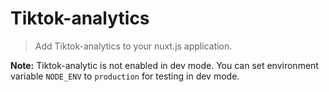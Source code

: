 # Tiktok-analytics

> Add Tiktok-analytics to your nuxt.js application.

**Note:** Tiktok-analytic is not enabled in dev mode.
You can set environment variable `NODE_ENV` to `production` for testing in dev mode.
